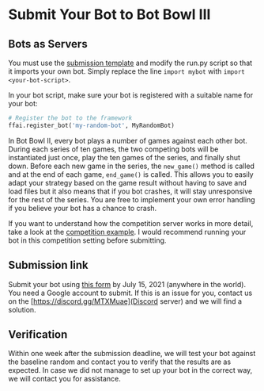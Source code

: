 # Submit Your Bot to Bot Bowl III

## Bots as Servers

You must use the [submission template](https://github.com/njustesen/bot-bowl-submission) and 
modify the run.py script so that it imports your own bot. Simply replace the line ```import mybot``` with ```import <your-bot-script>```.

In your bot script, make sure your bot is registered with a suitable name for your bot:
```python
# Register the bot to the framework
ffai.register_bot('my-random-bot', MyRandomBot)
```

In Bot Bowl II, every bot plays a number of games against each other bot. During each series of ten games, the two competing bots will 
be instantiated just once, play the ten games of the series, and finally shut down. Before each new game in the series, the ```new_game()``` method is called and at the end of each game, ```end_game()``` is called. 
This allows you to easily adapt your strategy based on the game result without having to save and load files but it also means that if you bot crashes, it will stay unresponsive for the rest of the series. You are free to implement your own error handling if you believe your bot has a chance to crash.

If you want to understand how the competition server works in more detail, take a look at the [competition example](https://github.com/njustesen/ffai/blob/master/examples/competition_example.py). I would recommend running your bot in this competition setting before submitting.

## Submission link

Submit your bot using [this form](https://forms.gle/9X3QQ5pK6JSxiVz89) by July 15, 2021 (anywhere in the world). You need a Google account to submit. If this is an issue for you, contact us on the [https://discord.gg/MTXMuae](Discord server) and we will find a solution.

## Verification
Within one week after the submission deadline, we will test your bot against the baseline random and contact you to verify that the results are as expected. 
In case we did not manage to set up your bot in the correct way, we will contact you for assistance. 
